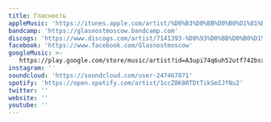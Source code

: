```yaml
---
title: Гласность
appleMusic: 'https://itunes.apple.com/artist/%D0%B3%D0%BB%D0%B0%D1%81%D0%BD%D0%BE%D1%81%D1%82%D1%8C/1455423128'
bandcamp: 'https://glasnostmoscow.bandcamp.com'
discogs: 'https://www.discogs.com/artist/7141393-%D0%93%D0%BB%D0%B0%D1%81%D0%BD%D0%BE%D1%81%D1%82%D1%8C'
facebook: 'https://www.facebook.com/Glasnostmoscow'
googleMusic: >-
   https://play.google.com/store/music/artist?id=A3upi74q6uh52utf742bsxzsaua
instagram: ''
soundcloud: 'https://soundcloud.com/user-247467071'
spotify: 'https://open.spotify.com/artist/1ccZ8K80TDtTikSmIJfNu2'
twitter: ''
website: ''
youtube: ''
---
```

